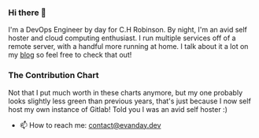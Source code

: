 ### Hi there 👋

I'm a DevOps Engineer by day for C.H Robinson. By night, I'm an avid self hoster and cloud computing enthusiast. I run multiple services off of a remote server, with a handful more running at home. I talk about it a lot on my [blog](https://evanday.com) so feel free to check that out!

### The Contribution Chart

Not that I put much worth in these charts anymore, but my one probably looks slightly less green than previous years, that's just because I now self host my own instance of Gitlab! Told you I was an avid self hoster :)

- 📫 How to reach me: contact@evanday.dev
